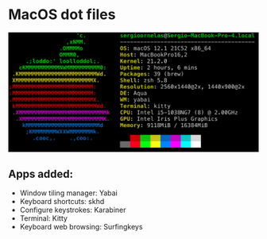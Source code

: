 # MacOS dot files

<img width="1450" alt="image" src="macos.png">

## Apps added:

- Window tiling manager: Yabai
- Keyboard shortcuts: skhd
- Configure keystrokes: Karabiner
- Terminal: Kitty
- Keyboard web browsing: Surfingkeys
